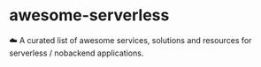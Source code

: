 # awesome-serverless
☁️ A curated list of awesome services, solutions and resources for serverless / nobackend applications.
